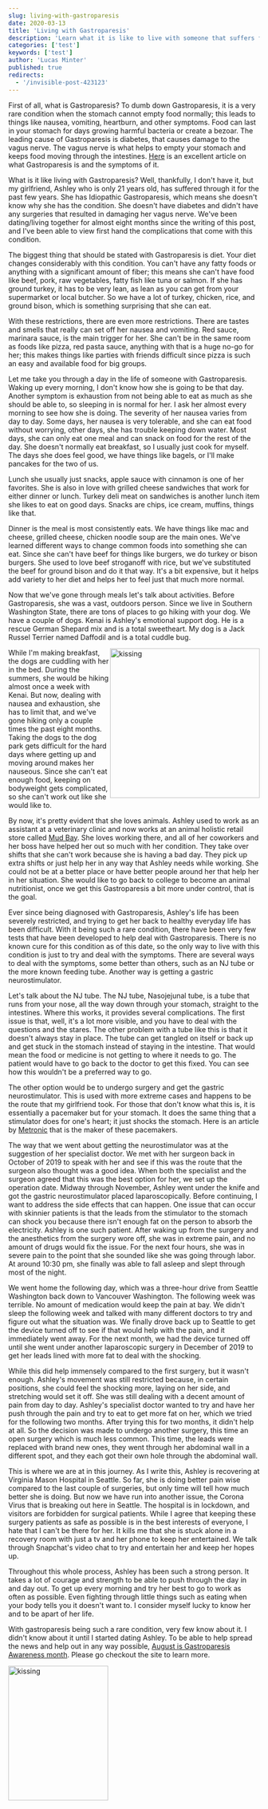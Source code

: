 ```yaml
---
slug: living-with-gastroparesis
date: 2020-03-13
title: 'Living with Gastroparesis'
description: 'Learn what it is like to live with someone that suffers from Gastroparesis'
categories: ['test']
keywords: ['test']
author: 'Lucas Minter'
published: true
redirects:
  - '/invisible-post-423123'
---
```


First of all, what is Gastroparesis? To dumb down Gastroparesis, it is a very rare condition when the stomach cannot empty food normally; this leads to things like nausea, vomiting, heartburn, and other symptoms. Food can last in your stomach for days growing harmful bacteria or create a bezoar. The leading cause of Gastroparesis is diabetes, that causes damage to the vagus nerve. The vagus nerve is what helps to empty your stomach and keeps food moving through the intestines. [Here](https://my.clevelandclinic.org/health/diseases/15522-gastroparesis) is an excellent article on what Gastroparesis is and the symptoms of it.

What is it like living with Gastroparesis? Well, thankfully, I don't have it, but my girlfriend, Ashley who is only 21 years old, has suffered through it for the past few years. She has Idiopathic Gastroparesis, which means she doesn't know why she has the condition. She doesn't have diabetes and didn't have any surgeries that resulted in damaging her vagus nerve. We've been dating/living together for almost eight months since the writing of this post, and I've been able to view first hand the complications that come with this condition. 

The biggest thing that should be stated with Gastroparesis is diet. Your diet changes considerably with this condition. You can't have any fatty foods or anything with a significant amount of fiber; this means she can't have food like beef, pork, raw vegetables, fatty fish like tuna or salmon. If she has ground turkey, it has to be very lean, as lean as you can get from your supermarket or local butcher. So we have a lot of turkey, chicken, rice, and ground bison, which is something surprising that she can eat. 

With these restrictions, there are even more restrictions. There are tastes and smells that really can set off her nausea and vomiting. Red sauce, marinara sauce, is the main trigger for her. She can't be in the same room as foods like pizza, red pasta sauce, anything with that is a huge no-go for her; this makes things like parties with friends difficult since pizza is such an easy and available food for big groups. 

Let me take you through a day in the life of someone with Gastroparesis. Waking up every morning, I don't know how she is going to be that day. Another symptom is exhaustion from not being able to eat as much as she should be able to, so sleeping in is normal for her. I ask her almost every morning to see how she is doing. The severity of her nausea varies from day to day. Some days, her nausea is very tolerable, and she can eat food without worrying, other days, she has trouble keeping down water. Most days, she can only eat one meal and can snack on food for the rest of the day. She doesn't normally eat breakfast, so I usually just cook for myself. The days she does feel good, we have things like bagels, or I'll make pancakes for the two of us.  

Lunch she usually just snacks, apple sauce with cinnamon is one of her favorites. She is also in love with grilled cheese sandwiches that work for either dinner or lunch. Turkey deli meat on sandwiches is another lunch item she likes to eat on good days. Snacks are chips, ice cream, muffins, things like that. 

Dinner is the meal is most consistently eats. We have things like mac and cheese, grilled cheese, chicken noodle soup are the main ones. We've learned different ways to change common foods into something she can eat. Since she can't have beef for things like burgers, we do turkey or bison burgers. She used to love beef stroganoff with rice, but we've substituted the beef for ground bison and do it that way. It's a bit expensive, but it helps add variety to her diet and helps her to feel just that much more normal. 

Now that we've gone through meals let's talk about activities. Before Gastroparesis, she was a vast, outdoors person. Since we live in Southern Washington State, there are tons of places to go hiking with your dog. We have a couple of dogs. Kenai is Ashley's emotional support dog. He is a rescue German Shepard mix and is a total sweetheart. My dog is a Jack Russel Terrier named Daffodil and is a total cuddle bug. 

<img style="float: right" src="./images/dog-conference.png" alt="kissing"
  title="kissing in the state capital building" width="300" height="300" />


While I'm making breakfast, the dogs are cuddling with her in the bed. During the summers, she would be hiking almost once a week with Kenai. But now, dealing with nausea and exhaustion, she has to limit that, and we've gone hiking only a couple times the past eight months. Taking the dogs to the dog park gets difficult for the hard days where getting up and moving around makes her nauseous. Since she can't eat enough food, keeping on bodyweight gets complicated, so she can't work out like she would like to. 


By now, it's pretty evident that she loves animals. Ashley used to work as an assistant at a veterinary clinic and now works at an animal holistic retail store called [Mud Bay](https://www.mudbay.com/?gclid=Cj0KCQjw3qzzBRDnARIsAECmryrtNaCeNl7h3gryWG66bKK1OIjI4rpLNUrnk1nhpe1P9DbwlfxWfioaAh8IEALw_wcB). She loves working there, and all of her coworkers and her boss have helped her out so much with her condition. They take over shifts that she can't work because she is having a bad day. They pick up extra shifts or just help her in any way that Ashley needs while working. She could not be at a better place or have better people around her that help her in her situation. She would like to go back to college to become an animal nutritionist, once we get this Gastroparesis a bit more under control, that is the goal. 

Ever since being diagnosed with Gastroparesis, Ashley's life has been severely restricted, and trying to get her back to healthy everyday life has been difficult. With it being such a rare condition, there have been very few tests that have been developed to help deal with Gastroparesis. There is no known cure for this condition as of this date, so the only way to live with this condition is just to try and deal with the symptoms. There are several ways to deal with the symptoms, some better than others, such as an NJ tube or the more known feeding tube. Another way is getting a gastric neurostimulator. 

Let's talk about the NJ tube. The NJ tube, Nasojejunal tube, is a tube that runs from your nose, all the way down through your stomach, straight to the intestines. Where this works, it provides several complications. The first issue is that, well, it's a lot more visible, and you have to deal with the questions and the stares. The other problem with a tube like this is that it doesn't always stay in place. The tube can get tangled on itself or back up and get stuck in the stomach instead of staying in the intestine. That would mean the food or medicine is not getting to where it needs to go. The patient would have to go back to the doctor to get this fixed. You can see how this wouldn't be a preferred way to go. 

The other option would be to undergo surgery and get the gastric neurostimulator. This is used with more extreme cases and happens to be the route that my girlfriend took. For those that don't know what this is, it is essentially a pacemaker but for your stomach. It does the same thing that a stimulator does for one's heart; it just shocks the stomach. Here is an article by [Metronic](https://www.medtronic.com/us-en/healthcare-professionals/therapies-procedures/digestive-gastrointestinal/gastric-electrical-stimulation/education-training/about-the-therapy.html) that is the maker of these pacemakers. 

The way that we went about getting the neurostimulator was at the suggestion of her specialist doctor. We met with her surgeon back in October of 2019 to speak with her and see if this was the route that the surgeon also thought was a good idea. When both the specialist and the surgeon agreed that this was the best option for her, we set up the operation date. Midway through November, Ashley went under the knife and got the gastric neurostimulator placed laparoscopically. Before continuing, I want to address the side effects that can happen. One issue that can occur with skinnier patients is that the leads from the stimulator to the stomach can shock you because there isn't enough fat on the person to absorb the electricity. Ashley is one such patient. After waking up from the surgery and the anesthetics from the surgery wore off, she was in extreme pain, and no amount of drugs would fix the issue. For the next four hours, she was in severe pain to the point that she sounded like she was going through labor. At around 10:30 pm, she finally was able to fall asleep and slept through most of the night. 

We went home the following day, which was a three-hour drive from Seattle Washington back down to Vancouver Washington. The following week was terrible. No amount of medication would keep the pain at bay. We didn't sleep the following week and talked with many different doctors to try and figure out what the situation was. We finally drove back up to Seattle to get the device turned off to see if that would help with the pain, and it immediately went away. For the next month, we had the device turned off until she went under another laparoscopic surgery in December of 2019 to get her leads lined with more fat to deal with the shocking. 

While this did help immensely compared to the first surgery, but it wasn't enough. Ashley's movement was still restricted because, in certain positions, she could feel the shocking more, laying on her side, and stretching would set it off. She was still dealing with a decent amount of pain from day to day. Ashley's specialist doctor wanted to try and have her push through the pain and try to eat to get more fat on her, which we tried for the following two months. After trying this for two months, it didn't help at all. So the decision was made to undergo another surgery, this time an open surgery which is much less common. This time, the leads were replaced with brand new ones, they went through her abdominal wall in a different spot, and they each got their own hole through the abdominal wall. 

This is where we are at in this journey. As I write this, Ashley is recovering at Virginia Mason Hospital in Seattle. So far, she is doing better pain wise compared to the last couple of surgeries, but only time will tell how much better she is doing. But now we have run into another issue, the Corona Virus that is breaking out here in Seattle. The hospital is in lockdown, and visitors are forbidden for surgical patients. While I agree that keeping these surgery patients as safe as possible is in the best interests of everyone, I hate that I can't be there for her. It kills me that she is stuck alone in a recovery room with just a tv and her phone to keep her entertained. We talk through Snapchat's video chat to try and entertain her and keep her hopes up. 

Throughout this whole process, Ashley has been such a strong person. It takes a lot of courage and strength to be able to push through the day in and day out. To get up every morning and try her best to go to work as often as possible. Even fighting through little things such as eating when your body tells you it doesn't want to. I consider myself lucky to know her and to be apart of her life. 

With gastroparesis being such a rare condition, very few know about it. I didn't know about it until I started dating Ashley. To be able to help spread the news and help out in any way possible, [August is Gastroparesis Awareness month](https://aboutgastroparesis.org/gastroparesis-awareness-month.html). Please go checkout the site to learn more. 

<img src="./images/kissing-at-state-capital.png" alt="kissing"
	title="kissing in the state capital building" width="200" height="270" />